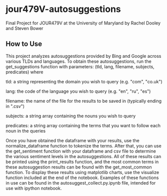 # jour479V-autosuggestions
Final Project for JOUR479V at the University of Maryland by Rachel Dooley and Steven Bower

## How to Use
This project analyzes autosuggestions provided by Bing and Google across various TLDs and languages.
To obtain these autosuggestions, run the get_suggestions function with parameters: (tld, lang, filename, subjects, predicates) where

tld: a string representing the domain you wish to query (e.g. "com", "co.uk")

lang: the code of the language you wish to query (e.g. "en", "ru", "es")

filename: the name of the file for the results to be saved in (typically ending in ".csv")

subjects: a string array containing the nouns you wish to query

predicates: a string array containing the terms that you want to follow each noun in the queries


Once you have obtained the dataframe with your results, use the normalize_dataframe function to tokenize the terms.
After that, you can use the get_sentiment function with your dataframe and csv file to determine the various sentiment levels in the autosuggestions.
All of these results can be printed using the print_results function, and the most common terms in these autosuggestion results can be found with the get_most_common function.
To display these results using matplotlib charts, use the visualize function included at the end of the notebook.
Examples of these functions in use can be found in the autosuggest_collect.py.ipynb file, intended for use with ipython notebook.
